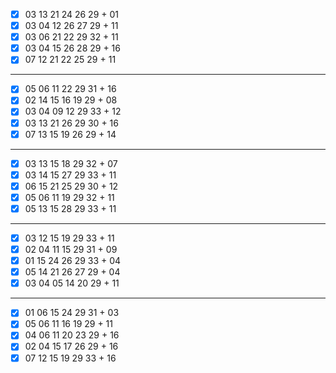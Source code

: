 - [x] 03 13 21 24 26 29 + 01
- [x] 03 04 12 26 27 29 + 11
- [x] 03 06 21 22 29 32 + 11
- [x] 03 04 15 26 28 29 + 16
- [x] 07 12 21 22 25 29 + 11
***
- [x] 05 06 11 22 29 31 + 16
- [x] 02 14 15 16 19 29 + 08
- [x] 03 04 09 12 29 33 + 12
- [x] 03 13 21 26 29 30 + 16
- [x] 07 13 15 19 26 29 + 14
***
- [x] 03 13 15 18 29 32 + 07
- [x] 03 14 15 27 29 33 + 11
- [x] 06 15 21 25 29 30 + 12
- [x] 05 06 11 19 29 32 + 11
- [x] 05 13 15 28 29 33 + 11
***
- [x] 03 12 15 19 29 33 + 11
- [x] 02 04 11 15 29 31 + 09
- [x] 01 15 24 26 29 33 + 04
- [x] 05 14 21 26 27 29 + 04
- [x] 03 04 05 14 20 29 + 11
***
- [x] 01 06 15 24 29 31 + 03
- [x] 05 06 11 16 19 29 + 11
- [x] 04 06 11 20 23 29 + 16
- [x] 02 04 15 17 26 29 + 16
- [x] 07 12 15 19 29 33 + 16
